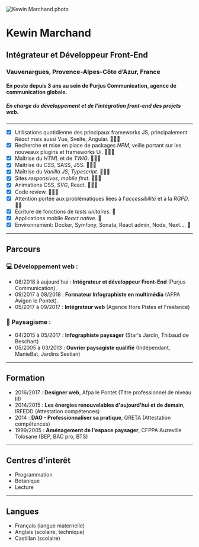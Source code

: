 ![Kewin Marchand photo](https://media-exp3.licdn.com/dms/image/C5603AQFr97lJgPe0Lg/profile-displayphoto-shrink_200_200/0/1517076606115?e=1631750400&v=beta&t=72LaUYELc3mcM02frlhXZTHWuZ4uDl1PMsMTYLU3PKs)

# Kewin Marchand
## Intégrateur et Développeur Front-End
### Vauvenargues, Provence-Alpes-Côte d’Azur, France 
#### En poste depuis 3 ans au sein de Purjus Communication, agence de communication globale. 
##### En charge du développement et de l'intégration front-end des projets web.

---

- [x] Utilisations quotidienne des principaux frameworks JS, principalement *React* mais aussi Vue, Svelte, Angular. 💪💪💪
- [x] Recherche et mise en place de packages *NPM*, veille portant sur les nouveaux plugins et frameworks Ui. 💪💪💪
- [x] Maîtrise du *HTML* et de *TWIG*. 💪💪💪
- [x] Maîtrise du *CSS*, SASS, JSS. 💪💪💪
- [x] Maîtrise du *Vanilla JS*, *Typescript*. 💪💪💪
- [x] Sites *responsives*, *mobile first*. 💪💪💪
- [x] Animations CSS, *SVG*, React. 💪💪💪
- [x] Code review. 💪💪💪
- [x] Attention portée aux problématiques liées à l'*accessibilité* et à la *RGPD*. 💪💪
- [x] Ecriture de fonctions de *tests unitaires*. 💪
- [x] Applications mobile *React native*. 💪
- [x] Environnement: Docker, Symfony, Sonata, React admin, Node, Next.... 💪

---

## Parcours
### 💻 Développement web :

- 08/2018 à aujourd'hui : **Intégrateur et développeur Front-End** (Purjus Communication).
- 09/2017 à 08/2018 : **Formateur Infographiste en multimédia** (AFPA Avigon le Pontet).
- 05/2017 à 09/2017 : **Intégrateur web** (Agence Hors Pistes et Freelance)

### 🌳 Paysagisme :
- 04/2015 à 05/2017 : **Infographiste paysager** (Star's Jardin, Thibaud de Beschart)
- 05/2005 à 03/2013 : **Ouvrier paysagiste qualifié** (Indépendant, ManieBat, Jardins Sestian)

---

## Formation

- 2016/2017 : **Designer web**, Afpa le Pontet (Titre professionnel de niveau III)
- 2014/2015 : **Les énergies renouvelables d'aujourd'hui et de demain**, IRFEDD (Attestation compétences)
- 2014 : **DAO - Professionnaliser sa pratique**, GRETA (Attestation compétences)
- 1999/2005 : **Aménagement de l'espace paysager**, CFPPA Auzeville Tolosane (BEP, BAC pro, BTS)

---

## Centres d'interêt

- Programmation
- Botanique
- Lecture

---

## Langues

- Français (langue maternelle)
- Anglais (scolaire, technique)
- Castillan (scolaire)
